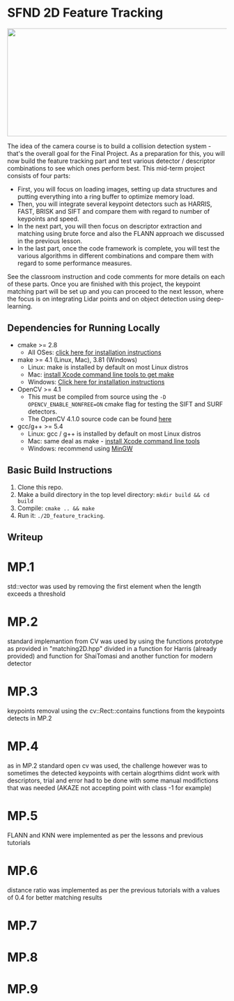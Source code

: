 # SFND 2D Feature Tracking

<img src="images/keypoints.png" width="820" height="248" />

The idea of the camera course is to build a collision detection system - that's the overall goal for the Final Project. As a preparation for this, you will now build the feature tracking part and test various detector / descriptor combinations to see which ones perform best. This mid-term project consists of four parts:

* First, you will focus on loading images, setting up data structures and putting everything into a ring buffer to optimize memory load. 
* Then, you will integrate several keypoint detectors such as HARRIS, FAST, BRISK and SIFT and compare them with regard to number of keypoints and speed. 
* In the next part, you will then focus on descriptor extraction and matching using brute force and also the FLANN approach we discussed in the previous lesson. 
* In the last part, once the code framework is complete, you will test the various algorithms in different combinations and compare them with regard to some performance measures. 

See the classroom instruction and code comments for more details on each of these parts. Once you are finished with this project, the keypoint matching part will be set up and you can proceed to the next lesson, where the focus is on integrating Lidar points and on object detection using deep-learning. 

## Dependencies for Running Locally
* cmake >= 2.8
  * All OSes: [click here for installation instructions](https://cmake.org/install/)
* make >= 4.1 (Linux, Mac), 3.81 (Windows)
  * Linux: make is installed by default on most Linux distros
  * Mac: [install Xcode command line tools to get make](https://developer.apple.com/xcode/features/)
  * Windows: [Click here for installation instructions](http://gnuwin32.sourceforge.net/packages/make.htm)
* OpenCV >= 4.1
  * This must be compiled from source using the `-D OPENCV_ENABLE_NONFREE=ON` cmake flag for testing the SIFT and SURF detectors.
  * The OpenCV 4.1.0 source code can be found [here](https://github.com/opencv/opencv/tree/4.1.0)
* gcc/g++ >= 5.4
  * Linux: gcc / g++ is installed by default on most Linux distros
  * Mac: same deal as make - [install Xcode command line tools](https://developer.apple.com/xcode/features/)
  * Windows: recommend using [MinGW](http://www.mingw.org/)

## Basic Build Instructions

1. Clone this repo.
2. Make a build directory in the top level directory: `mkdir build && cd build`
3. Compile: `cmake .. && make`
4. Run it: `./2D_feature_tracking`.

## Writeup

# MP.1
std::vector was used by removing the first element when the length exceeds a threshold

# MP.2
standard implemantion from CV was used by using the functions prototype as provided in "matching2D.hpp"
divided in a function for Harris (already provided) and function for ShaiTomasi and another function for modern detector

# MP.3
keypoints removal using the cv::Rect::contains functions from the keypoints detects in MP.2

# MP.4
as in MP.2 standard open cv was used, the challenge however was to sometimes the detected keypoints with certain alogrthims didnt work with descriptors, trial and error had to be done with some manual modifictions  that was needed (AKAZE not accepting point with class -1 for example)

# MP.5
FLANN and KNN were implemented as per the lessons and previous tutorials 

# MP.6
distance ratio was implemented as per the previous tutorials with a values of 0.4 for better matching results 

# MP.7

# MP.8

# MP.9

